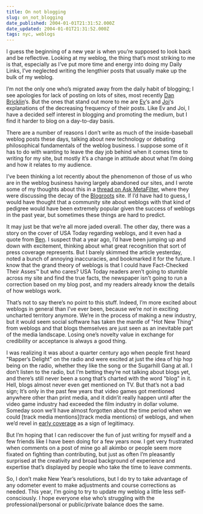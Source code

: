 ```yaml
---
title: On not blogging
slug: on_not_blogging
date_published: 2004-01-01T21:31:52.000Z
date_updated: 2004-01-01T21:31:52.000Z
tags: nyc, weblogs
---
```


I guess the beginning of a new year is when you’re supposed to look back and be reflective. Looking at my weblog, the thing that’s most striking to me is that, especially as I’ve put more time and energy into doing my Daily Links, I’ve neglected writing the lengthier posts that usually make up the bulk of my weblog.

I’m not the only one who’s migrated away from the daily habit of blogging; I see apologies for lack of posting on lots of sites, most recently [Dan Bricklin](http://danbricklin.com/log/2003_12_04.htm#newyear)‘s. But the ones that stand out more to me are [Ev](http://www.evhead.com/archives/2003_12_01_archive_default.asp#107213947393299068)‘s and [Joi](http://joi.ito.com/archives/2003/12/23/bloggers_block_collapsing_facets_and_the_number_150.html)‘s explanations of the decreasing frequency of their posts. Like Ev and Joi, I have a decided self interest in blogging and promoting the medium, but I find it harder to blog on a day-to-day basis.

There are a number of reasons I don’t write as much of the inside-baseball weblog posts these days, talking about new technology or debating philosophical fundamentals of the weblog business. I suppose some of it has to do with wanting to leave the day job behind when it comes time to writing for my site, but mostly it’s a change in attitude about what I’m doing and how it relates to my audience.

I’ve been thinking a lot recently about the phenomenon of those of us who are in the weblog business having largely abandoned our sites, and I wrote some of my thoughts about this in a [thread on Ask MetaFilter](http://ask.metafilter.com/mefi/3733#92081), where they were discussing the decay of the [Blogroots](http://www.blogroots.com) site. If I’d have had to guess, I would have thought that a community site about weblogs with that kind of pedigree would have been extremely popular given the success of weblogs in the past year, but sometimes these things are hard to predict.

It may just be that we’re all more jaded overall. The other day, there was a story on the cover of USA Today regarding weblogs, and it even had a quote from [Ben](http://www.thetrott.com/). I suspect that a year ago, I’d have been jumping up and down with excitement, thinking about what great recognition that sort of press coverage represents. But I barely skimmed the article yesterday, noted a bunch of annoying inaccuracies, and bookmarked it for the future. I know that the grand theory of weblogs is that I could have Fact-Checked Their Asses™ but who cares? USA Today readers aren’t going to stumble across my site and find the true facts, the newspaper isn’t going to run a correction based on my blog post, and my readers already know the details of how weblogs work.

That’s not to say there’s no point to this stuff. Indeed, I’m more excited about weblogs in general than I’ve ever been, because we’re *not* in exciting uncharted territory anymore. We’re in the process of making a new industry, but it would seem social software has taken the mantle of "Hot New Thing" from weblogs and that blogs themselves are just seen as an inevitable part of the media landscape. Losing one’s novelty value in exchange for credibility or acceptance is always a good thing.

I was realizing it was about a quarter century ago when people first heard "Rapper’s Delight" on the radio and were excited at just the idea of hip hop being on the radio, whether they like the song or the Sugarhill Gang at all. I don’t listen to the radio, but I’m betting they’re not talking about blogs yet, and there’s still never been a song that’s charted with the word "blog" in it. Hell, blogs almost never even get mentioned on TV. But that’s not a bad sign; It’s only in the past few years that video games got mentioned anywhere other than print media, and it didn’it really happen until after the video game industry had exceeded the film industry in dollar volume. Someday soon we’ll have almost forgotten about the time period when we could [track media mentions](track media mentions) of weblogs, and when we’d revel in [early coverage](http://www.salon.com/tech/col/rose/1999/05/28/weblogs/index.html) as a sign of legitimacy.

But I’m hoping that I can rediscover the fun of just writing for myself and a few friends like I have been doing for a few years now. I get very frustrated when comments on a post of mine go all akimbo or people seem more fixated on fighting than contributing, but just as often I’m pleasantly surprised at the creativity and broad background of experience and expertise that’s displayed by people who take the time to leave comments.

So, I don’t make New Year’s resolutions, but I do try to take advantage of any odometer event to make adjustments and course corrections as needed. This year, I’m going to try to update my weblog a little less self-consciously. I hope everyone else who’s struggling with the professional/personal or public/private balance does the same.
